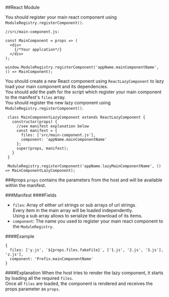 ##React Module

You should register your main react component using `ModuleRegistry.registerComponent()`.  
```
//src/main-component.js:

const MainComponent = props => (
  <div>
    {/*Your applcation*/}
  </div>
);

window.ModuleRegistry.registerComponent('appName.mainComponentName', () => MainComponent);
```

You should create a new React component using `ReactLazyComponent` to lazy load your main component and its dependencies.  
You should add the path for the script which register your main component to the manifest's `files` array.  
You should register the new lazy component using `ModuleRegistry.registerComponent()`.  

```
 class MainComponentLazyComponent extends ReactLazyComponent {
   constructor(props) {
     //see manifest explanation below
     const manifest = {
       files: ['src/main-component.js'],
       component: 'appName.mainComponentName'
     };
     super(props, manifest);
   }
 }
 
 ModuleRegistry.registerComponent('appName.lazyMainComponentName', () => MainComponentLazyComponent);
 ```

###props
`props` contains the parameters from the host and will be available within the manifest.

###Manifest
####Fields
* `files`: Array of either url strings or sub arrays of url strings.  
Every item in the main array will be loaded independently.  
Using a sub array allows to serialize the download of its items.  
* `component`: The name you used to register your main react component to the `ModuleRegistry`.

####Example
```
{
  files: ['y.js', `${props.files.fakeFile}`, ['1.js', '2.js', '3.js'], 'z.js'],
  component: 'Prefix.mainComponentName'
}
```

####Explanation
When the host tries to render the lazy component, it starts by loading all the required `files`.  
Once all `files` are loaded, the component is rendered and receives the props parameter as `props`.  
